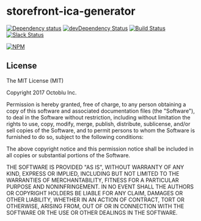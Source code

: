 # storefront-ica-generator

[![Dependency status](http://img.shields.io/david/octoblu/storefront-ica-generator.svg?style=flat)](https://david-dm.org/octoblu/storefront-ica-generator)
[![devDependency Status](http://img.shields.io/david/dev/octoblu/storefront-ica-generator.svg?style=flat)](https://david-dm.org/octoblu/storefront-ica-generator#info=devDependencies)
[![Build Status](http://img.shields.io/travis/octoblu/storefront-ica-generator.svg?style=flat&branch=master)](https://travis-ci.org/octoblu/storefront-ica-generator)
[![Slack Status](http://community-slack.octoblu.com/badge.svg)](http://community-slack.octoblu.com)

[![NPM](https://nodei.co/npm/storefront-ica-generator.svg?style=flat)](https://npmjs.org/package/storefront-ica-generator)

## License

The MIT License (MIT)

Copyright 2017 Octoblu Inc.

Permission is hereby granted, free of charge, to any person obtaining a copy
of this software and associated documentation files (the "Software"), to deal
in the Software without restriction, including without limitation the rights
to use, copy, modify, merge, publish, distribute, sublicense, and/or sell
copies of the Software, and to permit persons to whom the Software is
furnished to do so, subject to the following conditions:

The above copyright notice and this permission notice shall be included in
all copies or substantial portions of the Software.

THE SOFTWARE IS PROVIDED "AS IS", WITHOUT WARRANTY OF ANY KIND, EXPRESS OR
IMPLIED, INCLUDING BUT NOT LIMITED TO THE WARRANTIES OF MERCHANTABILITY,
FITNESS FOR A PARTICULAR PURPOSE AND NONINFRINGEMENT. IN NO EVENT SHALL THE
AUTHORS OR COPYRIGHT HOLDERS BE LIABLE FOR ANY CLAIM, DAMAGES OR OTHER
LIABILITY, WHETHER IN AN ACTION OF CONTRACT, TORT OR OTHERWISE, ARISING FROM,
OUT OF OR IN CONNECTION WITH THE SOFTWARE OR THE USE OR OTHER DEALINGS IN
THE SOFTWARE.
